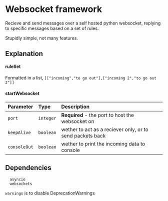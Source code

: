 # Websocket framework

Recieve and send messages over a self hosted python websocket, replying to specific messages based on a set of rules.

Stupidly simple, not many features.




## Explanation

#### ruleSet

Formatted in a list, `[["incoming","to go out"],["incoming 2","to go out 2"]]`

#### startWebsocket

| Parameter | Type     | Description                |
| :-------- | :------- | :------------------------- |
| `port` | `integer` | **Required** - the port to host the websocket on |
| `keepAlive` | `boolean` | wether to act as a reciever only, or to send packets back |
| `consoleOut` | `boolean` | wether to print the incoming data to console |

## Dependencies

```http
  asyncio
  websockets
```
`warnings` is to disable DeprecationWarnings

